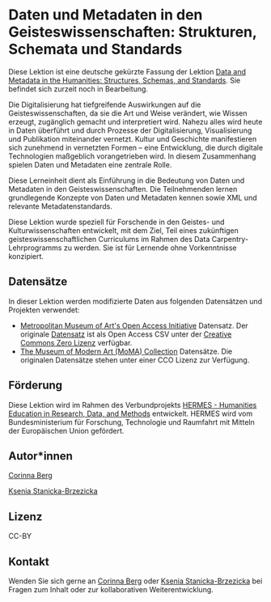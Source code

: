 # Daten und Metadaten in den Geisteswissenschaften: Strukturen, Schemata und Standards

Diese Lektion ist eine deutsche gekürzte Fassung der Lektion [Data and Metadata in the Humanities: Structures, Schemas, and Standards](https://hermes-dkz.github.io/metadata_lesson/). Sie befindet sich zurzeit noch in Bearbeitung.

Die Digitalisierung hat tiefgreifende Auswirkungen auf die Geisteswissenschaften, da sie die Art und Weise verändert, wie Wissen erzeugt, zugänglich gemacht und interpretiert wird. Nahezu alles wird heute in Daten überführt und durch Prozesse der Digitalisierung, Visualisierung und Publikation miteinander vernetzt. Kultur und Geschichte manifestieren sich zunehmend in vernetzten Formen – eine Entwicklung, die durch digitale Technologien maßgeblich vorangetrieben wird. In diesem Zusammenhang spielen Daten und Metadaten eine zentrale Rolle.

Diese Lerneinheit dient als Einführung in die Bedeutung von Daten und Metadaten in den Geisteswissenschaften. Die Teilnehmenden lernen grundlegende Konzepte von Daten und Metadaten kennen sowie XML und relevante Metadatenstandards.

Diese Lektion wurde speziell für Forschende in den Geistes- und Kulturwissenschaften entwickelt, mit dem Ziel, Teil eines zukünftigen geisteswissenschaftlichen Curriculums im Rahmen des Data Carpentry-Lehrprogramms zu werden. Sie ist für Lernende ohne Vorkenntnisse konzipiert. 

## Datensätze

In dieser Lektion werden modifizierte Daten aus folgenden Datensätzen und Projekten verwendet:
* [Metropolitan Museum of Art's Open Access Initiative](https://www.metmuseum.org/about-the-met/policies-and-documents/open-access) Datensatz. Der originale [Datensatz](https://github.com/metmuseum/openaccess) ist als Open Access CSV unter der [Creative Commons Zero Lizenz](https://creativecommons.org/publicdomain/zero/1.0/) verfügbar.
* [The Museum of Modern Art (MoMA) Collection](https://github.com/MuseumofModernArt/collection) Datensätze. Die originalen Datensätze stehen unter einer CCO Lizenz zur Verfügung.

## Förderung

Diese Lektion wird im Rahmen des Verbundprojekts [HERMES - Humanities Education in Research, Data, and Methods](hermes-hub.de) entwickelt. HERMES wird vom Bundesministerium für Forschung, Technologie und Raumfahrt mit Mitteln der Europäischen Union gefördert.

## Autor*innen

[Corinna Berg](https://github.com/KassieBee) 

[Ksenia Stanicka-Brzezicka](https://github.com/kseniastanicka) 

## Lizenz
CC-BY 

## Kontakt
Wenden Sie sich gerne an [Corinna Berg](https://github.com/KassieBee) oder [Ksenia Stanicka-Brzezicka](https://github.com/kseniastanicka) bei Fragen zum Inhalt oder zur kollaborativen Weiterentwicklung. 
